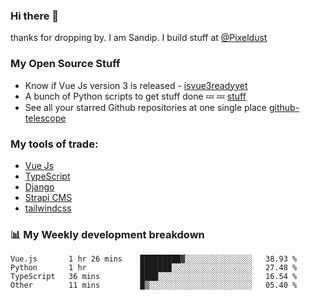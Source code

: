 ### Hi there 👋

thanks for dropping by.
I am Sandip. I build stuff at [@Pixeldust](github.com/pixeldust-in/)

###  **My Open Source Stuff**

 - Know if Vue Js version 3 is released -  [isvue3readyyet](https://github.com/sandiprb/isvue3readyyet)
 - A bunch of Python scripts to get stuff done 💤 💤 [stuff](https://github.com/sandiprb/stuff)
 - See all your starred Github repositories at one single place [github-telescope](https://github.com/sandiprb/github-telescope)



###  **My tools of trade:**
 - [Vue Js](https://github.com/vuejs/vue/)
 - [TypeScript](https://github.com/microsoft/TypeScript)
 - [Django](github.com/django/django)
 - [Strapi CMS](github.com/strapi/strapi)
 - [tailwindcss](https://github.com/tailwindlabs/tailwindcss)


###  📊 **My Weekly development breakdown**
<!--START_SECTION:waka-->

```text
Vue.js       1 hr 26 mins    █████████▓░░░░░░░░░░░░░░░   38.93 %
Python       1 hr            ███████░░░░░░░░░░░░░░░░░░   27.48 %
TypeScript   36 mins         ████░░░░░░░░░░░░░░░░░░░░░   16.54 %
Other        11 mins         █▒░░░░░░░░░░░░░░░░░░░░░░░   05.40 %
```

<!--END_SECTION:waka-->
